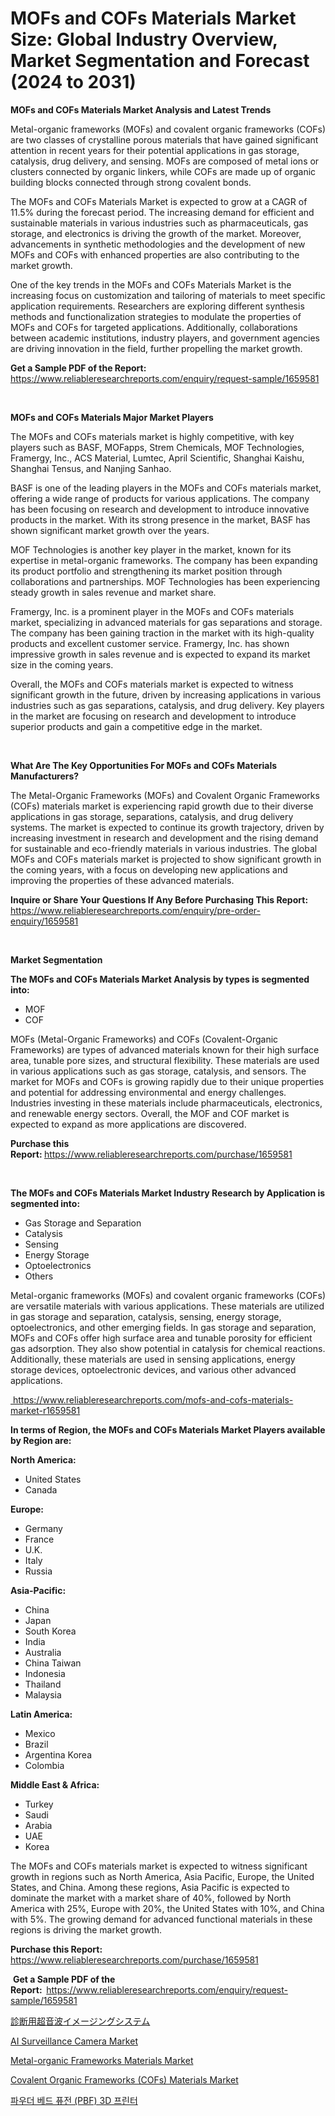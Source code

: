<p><h1>MOFs and COFs Materials Market Size: Global Industry Overview, Market Segmentation and Forecast (2024 to 2031)</h1></p><p><strong>MOFs and COFs Materials Market Analysis and Latest Trends</strong></p>
<p><p>Metal-organic frameworks (MOFs) and covalent organic frameworks (COFs) are two classes of crystalline porous materials that have gained significant attention in recent years for their potential applications in gas storage, catalysis, drug delivery, and sensing. MOFs are composed of metal ions or clusters connected by organic linkers, while COFs are made up of organic building blocks connected through strong covalent bonds.</p><p>The MOFs and COFs Materials Market is expected to grow at a CAGR of 11.5% during the forecast period. The increasing demand for efficient and sustainable materials in various industries such as pharmaceuticals, gas storage, and electronics is driving the growth of the market. Moreover, advancements in synthetic methodologies and the development of new MOFs and COFs with enhanced properties are also contributing to the market growth.</p><p>One of the key trends in the MOFs and COFs Materials Market is the increasing focus on customization and tailoring of materials to meet specific application requirements. Researchers are exploring different synthesis methods and functionalization strategies to modulate the properties of MOFs and COFs for targeted applications. Additionally, collaborations between academic institutions, industry players, and government agencies are driving innovation in the field, further propelling the market growth.</p></p>
<p><strong>Get a Sample PDF of the Report:&nbsp;</strong> <a href="https://www.reliableresearchreports.com/enquiry/request-sample/1659581">https://www.reliableresearchreports.com/enquiry/request-sample/1659581</a></p>
<p>&nbsp;</p>
<p><strong>MOFs and COFs Materials Major Market Players</strong></p>
<p><p>The MOFs and COFs materials market is highly competitive, with key players such as BASF, MOFapps, Strem Chemicals, MOF Technologies, Framergy, Inc., ACS Material, Lumtec, April Scientific, Shanghai Kaishu, Shanghai Tensus, and Nanjing Sanhao. </p><p>BASF is one of the leading players in the MOFs and COFs materials market, offering a wide range of products for various applications. The company has been focusing on research and development to introduce innovative products in the market. With its strong presence in the market, BASF has shown significant market growth over the years.</p><p>MOF Technologies is another key player in the market, known for its expertise in metal-organic frameworks. The company has been expanding its product portfolio and strengthening its market position through collaborations and partnerships. MOF Technologies has been experiencing steady growth in sales revenue and market share.</p><p>Framergy, Inc. is a prominent player in the MOFs and COFs materials market, specializing in advanced materials for gas separations and storage. The company has been gaining traction in the market with its high-quality products and excellent customer service. Framergy, Inc. has shown impressive growth in sales revenue and is expected to expand its market size in the coming years.</p><p>Overall, the MOFs and COFs materials market is expected to witness significant growth in the future, driven by increasing applications in various industries such as gas separations, catalysis, and drug delivery. Key players in the market are focusing on research and development to introduce superior products and gain a competitive edge in the market.</p></p>
<p>&nbsp;</p>
<p><strong>What Are The Key Opportunities For MOFs and COFs Materials Manufacturers?</strong></p>
<p><p>The Metal-Organic Frameworks (MOFs) and Covalent Organic Frameworks (COFs) materials market is experiencing rapid growth due to their diverse applications in gas storage, separations, catalysis, and drug delivery systems. The market is expected to continue its growth trajectory, driven by increasing investment in research and development and the rising demand for sustainable and eco-friendly materials in various industries. The global MOFs and COFs materials market is projected to show significant growth in the coming years, with a focus on developing new applications and improving the properties of these advanced materials.</p></p>
<p><strong>Inquire or Share Your Questions If Any Before Purchasing This Report:</strong> <a href="https://www.reliableresearchreports.com/enquiry/pre-order-enquiry/1659581">https://www.reliableresearchreports.com/enquiry/pre-order-enquiry/1659581</a></p>
<p>&nbsp;</p>
<p><strong>Market Segmentation</strong></p>
<p><strong>The MOFs and COFs Materials Market Analysis by types is segmented into:</strong></p>
<p><ul><li>MOF</li><li>COF</li></ul></p>
<p><p>MOFs (Metal-Organic Frameworks) and COFs (Covalent-Organic Frameworks) are types of advanced materials known for their high surface area, tunable pore sizes, and structural flexibility. These materials are used in various applications such as gas storage, catalysis, and sensors. The market for MOFs and COFs is growing rapidly due to their unique properties and potential for addressing environmental and energy challenges. Industries investing in these materials include pharmaceuticals, electronics, and renewable energy sectors. Overall, the MOF and COF market is expected to expand as more applications are discovered.</p></p>
<p><strong>Purchase this Report:&nbsp;</strong><a href="https://www.reliableresearchreports.com/purchase/1659581">https://www.reliableresearchreports.com/purchase/1659581</a></p>
<p>&nbsp;</p>
<p><strong>The MOFs and COFs Materials Market Industry Research by Application is segmented into:</strong></p>
<p><ul><li>Gas Storage and Separation</li><li>Catalysis</li><li>Sensing</li><li>Energy Storage</li><li>Optoelectronics</li><li>Others</li></ul></p>
<p><p>Metal-organic frameworks (MOFs) and covalent organic frameworks (COFs) are versatile materials with various applications. These materials are utilized in gas storage and separation, catalysis, sensing, energy storage, optoelectronics, and other emerging fields. In gas storage and separation, MOFs and COFs offer high surface area and tunable porosity for efficient gas adsorption. They also show potential in catalysis for chemical reactions. Additionally, these materials are used in sensing applications, energy storage devices, optoelectronic devices, and various other advanced applications.</p></p>
<p><a href="https://www.reliableresearchreports.com/mofs-and-cofs-materials-market-r1659581">&nbsp;https://www.reliableresearchreports.com/mofs-and-cofs-materials-market-r1659581</a></p>
<p><strong>In terms of Region, the MOFs and COFs Materials Market Players available by Region are:</strong></p>
<p>
    <p> <strong> North America: </strong>
        <ul>
            <li>United States</li>
            <li>Canada</li>
        </ul>
        </p> 
    <p> <strong> Europe: </strong>
        <ul>
            <li>Germany</li>
            <li>France</li>
            <li>U.K.</li>
            <li>Italy</li>
            <li>Russia</li>
        </ul>
        </p> 
    <p> <strong> Asia-Pacific: </strong>
        <ul>
            <li>China</li>
            <li>Japan</li>
            <li>South Korea</li>
            <li>India</li>
            <li>Australia</li>
            <li>China Taiwan</li>
            <li>Indonesia</li>
            <li>Thailand</li>
            <li>Malaysia</li>
        </ul>
        </p> 
    <p> <strong> Latin America: </strong>
        <ul>
            <li>Mexico</li>
            <li>Brazil</li>
            <li>Argentina Korea</li>
            <li>Colombia</li>
        </ul>
        </p> 
    <p> <strong> Middle East & Africa: </strong>
        <ul>
            <li>Turkey</li>
            <li>Saudi</li>
            <li>Arabia</li>
            <li>UAE</li>
            <li>Korea</li>
        </ul>
    </p>
    </p>
<p><p>The MOFs and COFs materials market is expected to witness significant growth in regions such as North America, Asia Pacific, Europe, the United States, and China. Among these regions, Asia Pacific is expected to dominate the market with a market share of 40%, followed by North America with 25%, Europe with 20%, the United States with 10%, and China with 5%. The growing demand for advanced functional materials in these regions is driving the market growth.</p></p>
<p><strong>Purchase this Report: </strong><a href="https://www.reliableresearchreports.com/purchase/1659581">https://www.reliableresearchreports.com/purchase/1659581</a></p>
<p>&nbsp;<strong>Get a Sample PDF of the Report:&nbsp;&nbsp;</strong><a href="https://www.reliableresearchreports.com/enquiry/request-sample/1659581">https://www.reliableresearchreports.com/enquiry/request-sample/1659581</a></p>
<p><strong></strong></p>
<p><p><a href="https://medium.com/@pollynsatcherayted345/%E6%AC%A1%E3%81%AE%E6%96%87%E3%82%92%E6%97%A5%E6%9C%AC%E8%AA%9E%E3%81%AB%E7%BF%BB%E8%A8%B3%E3%81%97%E3%81%BE%E3%81%99-%E8%A8%BA%E6%96%AD%E8%B6%85%E9%9F%B3%E6%B3%A2%E7%94%BB%E5%83%8F%E3%82%B7%E3%82%B9%E3%83%86%E3%83%A0%E3%81%AE%E5%B8%82%E5%A0%B4%E8%A6%8F%E6%A8%A1-cagr-%E5%82%BE%E5%90%912024-2030-8df628473583">診断用超音波イメージングシステム</a></p><p><a href="https://issuu.com/reportprime-2/docs/ai-surveillance-camera-market-size-2030.pptx">AI Surveillance Camera Market</a></p><p><a href="https://github.com/RebekaAnderson14/Market-Research-Report-List-1/blob/main/metal-organic-frameworks-materials-market.md">Metal-organic Frameworks Materials Market</a></p><p><a href="https://github.com/Whitneyboyettebo9kiw7yr13/Market-Research-Report-List-2/blob/main/covalent-organic-frameworks-cofs-materials-market.md">Covalent Organic Frameworks (COFs) Materials Market</a></p><p><a href="https://medium.com/@emmamoy1/%EB%B6%84%EC%84%9D-%ED%8C%8C%EC%9A%B0%EB%8D%94-%EB%B2%A0%EB%93%9C-%ED%93%A8%EC%A0%84-pbf-3d-%ED%94%84%EB%A6%B0%ED%84%B0-%EC%8B%9C%EC%9E%A5-%EA%B8%80%EB%A1%9C%EB%B2%8C-%EC%82%B0%EC%97%85-%EC%A0%84%EB%A7%9D-%EB%B0%8F-%EC%A0%84%EB%A7%9D-2024%EC%97%90%EC%84%9C-2031%EB%85%84-82790ff85f1b">파우더 베드 퓨전 (PBF) 3D 프린터</a></p></p>